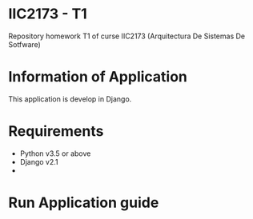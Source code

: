 # IIC2173 - T1
Repository homework T1 of curse IIC2173 (Arquitectura De Sistemas De Sotfware)

# Information of Application
This application is develop in Django.

# Requirements

 - Python v3.5 or above
 - Django v2.1
 -

# Run Application guide
